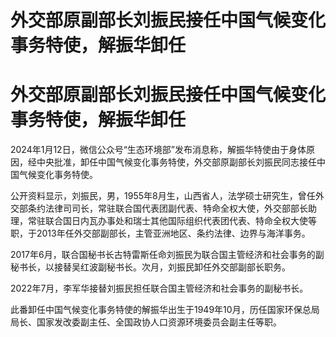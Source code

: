 # 外交部原副部长刘振民接任中国气候变化事务特使，解振华卸任

# 外交部原副部长刘振民接任中国气候变化事务特使，解振华卸任

2024年1月12日，微信公众号“生态环境部”发布消息称，解振华特使由于身体原因，经中央批准，卸任中国气候变化事务特使，外交部原副部长刘振民同志接任中国气候变化事务特使。

公开资料显示，刘振民，男，1955年8月生，山西省人，法学硕士研究生，曾任外交部条约法律司司长，常驻联合国代表团副代表、特命全权大使，外交部部长助理，常驻联合国日内瓦办事处和瑞士其他国际组织代表团代表、特命全权大使等职，于2013年任外交部副部长，主管亚洲地区、条约法律、边界与海洋事务。

2017年6月，联合国秘书长古特雷斯任命刘振民为联合国主管经济和社会事务的副秘书长，以接替吴红波副秘书长。次月，刘振民卸任外交部副部长职务。

2022年7月，李军华接替刘振民担任联合国主管经济和社会事务的副秘书长。

此番卸任中国气候变化事务特使的解振华出生于1949年10月，历任国家环保总局局长、国家发改委副主任、全国政协人口资源环境委员会副主任等职。

